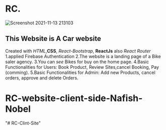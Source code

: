 # RC.

![Screenshot 2021-11-13 213103](https://user-images.githubusercontent.com/86622356/141649652-d84aea7f-4b18-486b-9ca2-27a86af8af89.png)


## This Website is A Car website

Created with _HTML_,**CSS**, _React-Bootstrap_, **ReactJs** also _React Router_
1.applied Firebase Authentication
2.The website is a landing page of a Bike saler agency.
3.You can _see_ Bikes for buy on the home page.
4.Basic Functionalities for Users: Book Product, Review Sites,cancel Booking, Pay (comming).
5.Basic Functionalities for Admin:  Add new Products, cancel orders, approve and delete Orders.

# RC-website-client-side-Nafish-Nobel

"# RC-Clint-Site" 
